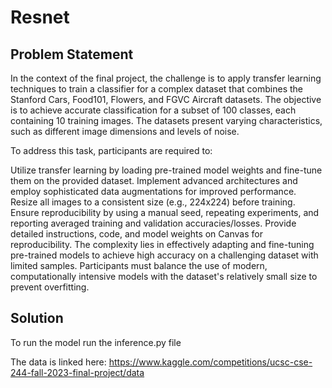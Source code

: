 # Resnet

## Problem Statement

In the context of the final project, the challenge is to apply transfer learning techniques to train a classifier for a complex dataset that combines the Stanford Cars, Food101, Flowers, and FGVC Aircraft datasets. The objective is to achieve accurate classification for a subset of 100 classes, each containing 10 training images. The datasets present varying characteristics, such as different image dimensions and levels of noise.

To address this task, participants are required to:

Utilize transfer learning by loading pre-trained model weights and fine-tune them on the provided dataset.
Implement advanced architectures and employ sophisticated data augmentations for improved performance.
Resize all images to a consistent size (e.g., 224x224) before training.
Ensure reproducibility by using a manual seed, repeating experiments, and reporting averaged training and validation accuracies/losses.
Provide detailed instructions, code, and model weights on Canvas for reproducibility.
The complexity lies in effectively adapting and fine-tuning pre-trained models to achieve high accuracy on a challenging dataset with limited samples. Participants must balance the use of modern, computationally intensive models with the dataset's relatively small size to prevent overfitting. 

## Solution


To run the model run the inference.py file





The data is linked here: https://www.kaggle.com/competitions/ucsc-cse-244-fall-2023-final-project/data
